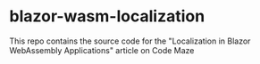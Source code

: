 # blazor-wasm-localization
This repo contains the source code for the "Localization in Blazor WebAssembly Applications" article on Code Maze
